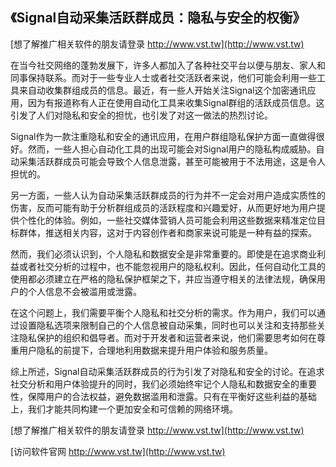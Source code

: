 ## **《Signal自动采集活跃群成员：隐私与安全的权衡》**

[想了解推广相关软件的朋友请登录 http://www.vst.tw](http://www.vst.tw)

在当今社交网络的蓬勃发展下，许多人都加入了各种社交平台以便与朋友、家人和同事保持联系。而对于一些专业人士或者社交活跃者来说，他们可能会利用一些工具来自动收集群组成员的信息。最近，有一些人开始关注Signal这个加密通讯应用，因为有报道称有人正在使用自动化工具来收集Signal群组的活跃成员信息。这引发了人们对隐私和安全的担忧，也引发了对这一做法的热烈讨论。

Signal作为一款注重隐私和安全的通讯应用，在用户群组隐私保护方面一直做得很好。然而，一些人担心自动化工具的出现可能会对Signal用户的隐私构成威胁。自动采集活跃群成员可能会导致个人信息泄露，甚至可能被用于不法用途，这是令人担忧的。

另一方面，一些人认为自动采集活跃群成员的行为并不一定会对用户造成实质性的伤害，反而可能有助于分析群组成员的活跃程度和兴趣爱好，从而更好地为用户提供个性化的体验。例如，一些社交媒体营销人员可能会利用这些数据来精准定位目标群体，推送相关内容，这对于内容创作者和商家来说可能是一种有益的探索。

然而，我们必须认识到，个人隐私和数据安全是非常重要的。即使是在追求商业利益或者社交分析的过程中，也不能忽视用户的隐私权利。因此，任何自动化工具的使用都必须建立在严格的隐私保护框架之下，并应当遵守相关的法律法规，确保用户的个人信息不会被滥用或泄露。

在这个问题上，我们需要平衡个人隐私和社交分析的需求。作为用户，我们可以通过设置隐私选项来限制自己的个人信息被自动采集，同时也可以关注和支持那些关注隐私保护的组织和倡导者。而对于开发者和运营者来说，他们需要思考如何在尊重用户隐私的前提下，合理地利用数据来提升用户体验和服务质量。

综上所述，Signal自动采集活跃群成员的行为引发了对隐私和安全的讨论。在追求社交分析和用户体验提升的同时，我们必须始终牢记个人隐私和数据安全的重要性，保障用户的合法权益，避免数据滥用和泄露。只有在平衡好这些利益的基础上，我们才能共同构建一个更加安全和可信赖的网络环境。

[想了解推广相关软件的朋友请登录 http://www.vst.tw](http://www.vst.tw)


[访问软件官网 http://www.vst.tw](http://www.vst.tw)
